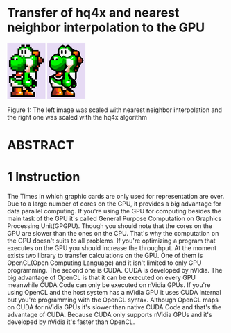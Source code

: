 # Transfer of hq4x and nearest neighbor interpolation to the GPU

![Shows nearest neighbor interpolation](image_nn.png)
![Shows hq4x](image_hq4x.png)

Figure 1: The left image was scaled with nearest neighbor interpolation and the right one was scaled with the hq4x algorithm  

# ABSTRACT

# 1 Instruction
The Times in which graphic cards are only used for representation are over. Due to a large number of cores on the GPU, it provides a big advantage for data parallel computing. If you're using the GPU for computing besides the main task of the GPU it's called General Purpose Computation on Graphics Processing Unit(GPGPU). Though you should note that the cores on the GPU are slower than the ones on the CPU. That's why the computation on the GPU doesn't suits to all problems. If you're optimizing a program that executes on the GPU you should increase the throughput.
At the moment exists two library to transfer calculations on the GPU. One of them is OpenCL(Open Computing Language) and it isn't limited to only GPU programming. The second one is CUDA. CUDA is developed by nVidia. The big advantage of OpenCL is that it can be executed on every GPU meanwhile CUDA Code can only be executed on nVidia GPUs. If you're using OpenCL and the host system has a nVidia GPU it uses CUDA internal but you're programming with the OpenCL syntax. Although OpenCL maps on CUDA for nVidia GPUs it's slower than native CUDA Code and that's the advantage of CUDA. Because CUDA only supports nVidia GPUs and it's developed by nVidia it's faster than OpenCL.
